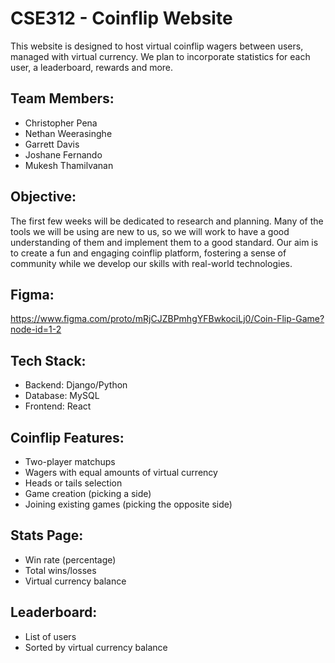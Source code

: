 # CSE312 - Coinflip Website
This website is designed to host virtual coinflip wagers between users, managed with virtual currency. We plan to incorporate statistics for each user, a leaderboard, rewards and more.


## Team Members:
- Christopher Pena
- Nethan Weerasinghe
- Garrett Davis
- Joshane Fernando
- Mukesh Thamilvanan
## Objective:
The first few weeks will be dedicated to research and planning. Many of the tools we will be using are new to us, so we will work to have a good understanding of them and implement them to a good standard. Our aim is to create a fun and engaging coinflip platform, fostering a sense of community while we develop our skills with real-world technologies.
## Figma:
https://www.figma.com/proto/mRjCJZBPmhgYFBwkociLj0/Coin-Flip-Game?node-id=1-2
## Tech Stack:
- Backend: Django/Python
- Database: MySQL
- Frontend: React
## Coinflip Features:
- Two-player matchups
- Wagers with equal amounts of virtual currency
- Heads or tails selection
- Game creation (picking a side)
- Joining existing games (picking the opposite side)
## Stats Page:
- Win rate (percentage)
- Total wins/losses
- Virtual currency balance
## Leaderboard:
- List of users
- Sorted by virtual currency balance

